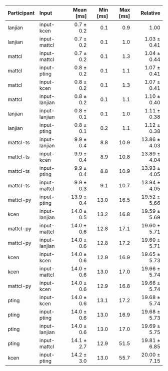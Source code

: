 | Participant | Input | Mean [ms] | Min [ms] | Max [ms] | Relative |
|:---|:---|---:|---:|---:|---:|
| lanjian | input-kcen | 0.7 ± 0.2 | 0.1 | 0.9 | 1.00 |
| lanjian | input-mattcl | 0.7 ± 0.2 | 0.1 | 1.0 | 1.03 ± 0.41 |
| mattcl | input-mattcl | 0.7 ± 0.2 | 0.1 | 1.3 | 1.04 ± 0.44 |
| mattcl | input-pting | 0.8 ± 0.2 | 0.1 | 1.1 | 1.07 ± 0.41 |
| mattcl | input-kcen | 0.8 ± 0.2 | 0.1 | 1.3 | 1.07 ± 0.41 |
| mattcl | input-lanjian | 0.8 ± 0.2 | 0.1 | 1.1 | 1.10 ± 0.40 |
| lanjian | input-lanjian | 0.8 ± 0.1 | 0.1 | 1.0 | 1.11 ± 0.38 |
| lanjian | input-pting | 0.8 ± 0.1 | 0.2 | 1.1 | 1.12 ± 0.38 |
| mattcl-ts | input-lanjian | 9.9 ± 0.4 | 8.8 | 10.9 | 13.86 ± 4.03 |
| mattcl-ts | input-kcen | 9.9 ± 0.4 | 8.9 | 10.8 | 13.89 ± 4.04 |
| mattcl-ts | input-pting | 9.9 ± 0.4 | 8.8 | 10.9 | 13.93 ± 4.05 |
| mattcl-ts | input-mattcl | 9.9 ± 0.3 | 9.1 | 10.7 | 13.94 ± 4.05 |
| mattcl-py | input-pting | 13.9 ± 0.4 | 13.0 | 16.5 | 19.52 ± 5.66 |
| kcen | input-lanjian | 14.0 ± 0.5 | 13.2 | 16.8 | 19.59 ± 5.69 |
| mattcl-py | input-mattcl | 14.0 ± 0.6 | 12.8 | 17.1 | 19.60 ± 5.71 |
| mattcl-py | input-lanjian | 14.0 ± 0.6 | 12.8 | 17.2 | 19.60 ± 5.71 |
| kcen | input-kcen | 14.0 ± 0.6 | 12.9 | 16.9 | 19.65 ± 5.73 |
| kcen | input-mattcl | 14.0 ± 0.6 | 13.0 | 17.0 | 19.66 ± 5.74 |
| mattcl-py | input-kcen | 14.0 ± 0.6 | 12.9 | 16.8 | 19.66 ± 5.74 |
| pting | input-kcen | 14.0 ± 0.6 | 13.1 | 17.2 | 19.68 ± 5.74 |
| pting | input-pting | 14.0 ± 0.6 | 13.0 | 16.9 | 19.68 ± 5.73 |
| pting | input-lanjian | 14.0 ± 0.6 | 13.0 | 17.0 | 19.69 ± 5.75 |
| pting | input-mattcl | 14.1 ± 2.7 | 12.9 | 51.5 | 19.81 ± 6.85 |
| kcen | input-pting | 14.2 ± 3.0 | 13.0 | 55.7 | 20.00 ± 7.15 |
